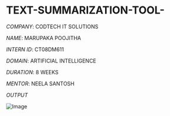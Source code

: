 # TEXT-SUMMARIZATION-TOOL-

*COMPANY*: CODTECH IT SOLUTIONS

*NAME*: MARUPAKA POOJITHA

*INTERN ID*: CT08DM611

*DOMAIN*: ARTIFICIAL INTELLIGENCE

*DURATION*: 8 WEEKS

*MENTOR*: NEELA SANTOSH



*OUTPUT*

![Image](https://github.com/user-attachments/assets/adefb2e1-fab0-418c-a90c-ebb9c0b0f81e)
